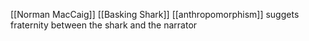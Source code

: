 [[Norman MacCaig]] [[Basking Shark]]
[[anthropomorphism]] suggets fraternity between the shark and the narrator